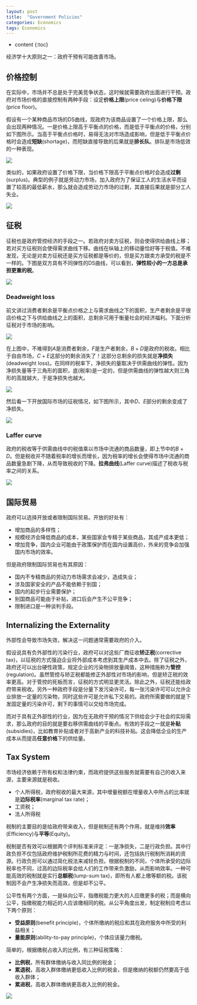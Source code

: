 ```yaml
---
layout: post
title:  "Government Policies"
categories: Economics
tags: Economics
---
```


* content
{:toc}

经济学十大原则之一：政府干预有可能改善市场。

## 价格控制

在实际中，市场并不总是处于完美竞争状态，这时候就需要政府出面进行干预。政府对市场价格的直接控制有两种手段：设定**价格上限**(price celing)与**价格下限**(price floor)。

假设有一个某种商品市场的DS曲线，现政府为该商品设置了一个价格上限，那么会出现两种情况。一是价格上限高于平衡点的价格，而是低于平衡点的价格，分别如下图所示。当高于平衡点价格时，易得无法对市场造成影响，但是低于平衡点价格时会造成**短缺**(shortage)，而短缺直接导致的后果就是**排长队**。排队是市场低效的一种表现。

![](/img/2019-10-10_13-01-51.bmp)

类似的，如果政府设置了价格下限，当价格下限高于平衡点价格时会造成**过剩**(surplus)。典型的例子就是劳动力市场，加入政府为了保证工人的生活水平而设置了较高的最低薪水，那么就会造成劳动力市场的过剩，其直接后果就是部分工人失业。

![](/img/2019-10-10_13-17-02.bmp)

## 征税

征税也是政府管控经济的手段之一。若政府对卖方征税，则会使得供给曲线上移；若对买方征税则会使得需求曲线下移。曲线在纵轴上的移动量恰好等于税值。不难发现，无论是对卖方征税还是买方征税都是等价的，但是买方跟卖方承受的税是不一样的。下图是双方具有不同弹性的DS曲线，可以看到，**弹性较小的一方总是承担更重的税**。

![](/img/2019-10-10_13-33-36.bmp)

### Deadweight loss

前文讲过消费者剩余是平衡点价格之上与需求曲线之下的面积，生产者剩余是平很店价格之下与供给曲线之上的面积，总剩余可用于衡量社会的经济福利。下面分析征税对于市场的影响。

![](/img/2019-10-10_13-38-47.bmp)

在上图中，不难得到$A$是消费者剩余，$F$是生产者剩余，$B+D$是政府的税收。相比于自由市场，$C+E$这部分的剩余消失了！这部分总剩余的损失就是**净损失**(deadweight loss)。在同样的税率下，净损失的量取决于供需曲线的弹性。因为净损失量等于三角形的面积，底(税率)是一定的，但是供需曲线的弹性越大则三角形的高就越大，于是净损失也越大。

![](/img/2019-10-10_14-10-54.bmp)

然后看一下开放国际市场的征税情况，如下图所示，其中$D$、$E$部分的剩余变成了净损失。

![](/img/2019-10-11_20-53-54.bmp)

### Laffer curve

政府的税收等于供需曲线中的税值乘以市场中流通的商品数量，即上节中的$B+D$。但是税收并不随着税率的增长而增长，因为税率的增长会使得市场中流通的商品数量急剧下降，从而导致税收的下降。**拉弗曲线**(Laffer curve)描述了税收与税率之间的关系。

![](/img/2019-10-10_14-16-52.bmp)

## 国际贸易

政府可以选择开放或者限制国际贸易。开放的好处有：

- 增加商品的多样性；
- 规模经济会降低商品的成本，某些国家会专精于某些商品，其成产成本更低；
- 增加竞争，国内企业可能由于政策保护而在国内设置高价，外来的竞争会加强国内市场的效率。

但是政府限制国际贸易也有其原因：

- 国内不专精商品的劳动力市场需求会减少，造成失业；
- 涉及国家安全的产品不能依赖于别国；
- 国内的起步行业需要保护；
- 别国商品可能由于补贴，进口后会产生不公平竞争；
- 限制进口是一种谈判手段。

## Internalizing the Externality

外部性会导致市场失效，解决这一问题通常需要政府的介入。

假设说具有负外部性的污染行业，政府可以对这些厂商征收**矫正税**(corrective tax)，以征税的方式强迫企业将外部成本考虑到其生产成本中去。除了征税之外，政府还可以出台硬性政策，规定企业的污染物排放量阈值，这种措施称为**管控**(regulation)。虽然管控与矫正税都能修正外部性对市场的影响，但是矫正税的效率更高。对于管控的死板而言，征税的方式明显更灵活。除此之外，征税还能给政府带来税收。另外一种政府手段是分量下发污染许可，每一张污染许可可以允许企业排放一定量的污染物，同时这些许可是允许私下交易的。政府所需要做的就是下发固定量的污染许可，剩下的事情可以交给市场完成。

而对于具有正外部性的行业，因为在无政府干预的情况下供给会少于社会的实际需求，那么政府的目的就是要右移供需曲线的平衡点。有效的手段之一就是**补贴**(subsidies)，比如教育补贴或者对于高新产业的科技补贴。这会降低企业的生产成本从而提高**任意价格**下的供给量。

## Tax System

市场经济依赖于所有权和法律约束，而政府提供这些服务就需要有自己的收入来源，主要来源就是税收。

- 个人所得税，政府税收的最大来源，其中增量税额在增量收入中所占的比率就是**边际税率**(marginal tax rate)；
- 工资税；
- 法人所得税

税制的主要目的是给政府带来收入，但是税制还有两个作用，就是维持**效率**(Efficiency)与**平等**(Equity)。

税制是否有效可以根据两个评判标准来评定：一是净损失，二是行政负担。其中行政负担不仅包括政府维护税制所花费的精力与时间，还包括执行税制所消耗的资源。行政负担可以通过简化税法来减轻负担。根据税制的不同，个体所承受的边际税率也不同，过高的边际税率会给人们的工作带来负激励，从而影响效率。一种可能高效的税制就是实行**总额税**(lump-sum tax)，即所有人都上缴等额的税。该税制因不会产生净损失而高效，但是却不公平。

公平性有两个方面，一是纵向公平，指缴税能力更大的人应缴更多的税；而是横向公平，指缴税能力相近的人应该缴相同的税。从公平角度出发，制定税制应考虑以下两个原则：

- **受益原则**(benefit principle)，个体所缴纳的税应和其在政府服务中所受的利益相关；
- **量能原则**(ability-to-pay principle)，个体应该量力缴税。

简单的，根据缴税占收入的比例，有三种征税策略：

- **比例税**，所有群体缴纳与收入同比例的税金；
- **累退税**，高收入群体缴纳更低收入比例的税金，但是缴纳的税额仍然要高于低收入群体；
- **累进税**，高收入群体缴纳更高收入比例的税金。

![](/img/2019-10-14_13-44-26.bmp)
